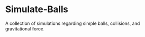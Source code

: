 # Simulate-Balls
A collection of simulations regarding simple balls, collisions, and gravitational force.
